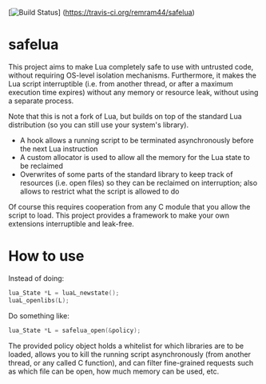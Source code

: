 [![Build Status](https://travis-ci.org/remram44/safelua.svg?branch=master)]
(https://travis-ci.org/remram44/safelua)

safelua
=======

This project aims to make Lua completely safe to use with untrusted code, without requiring OS-level isolation mechanisms. Furthermore, it makes the Lua script interruptible (i.e. from another thread, or after a maximum execution time expires) without any memory or resource leak, without using a separate process.

Note that this is not a fork of Lua, but builds on top of the standard Lua distribution (so you can still use your system's library).

* A hook allows a running script to be terminated asynchronously before the next Lua instruction
* A custom allocator is used to allow all the memory for the Lua state to be reclaimed
* Overwrites of some parts of the standard library to keep track of resources (i.e. open files) so they can be reclaimed on interruption; also allows to restrict what the script is allowed to do

Of course this requires cooperation from any C module that you allow the script to load. This project provides a framework to make your own extensions interruptible and leak-free.

How to use
==========

Instead of doing:

```c
lua_State *L = luaL_newstate();
luaL_openlibs(L);
```

Do something like:

```c
lua_State *L = safelua_open(&policy);
```

The provided policy object holds a whitelist for which libraries are to be loaded, allows you to kill the running script asynchronously (from another thread, or any called C function), and can filter fine-grained requests such as which file can be open, how much memory can be used, etc.
